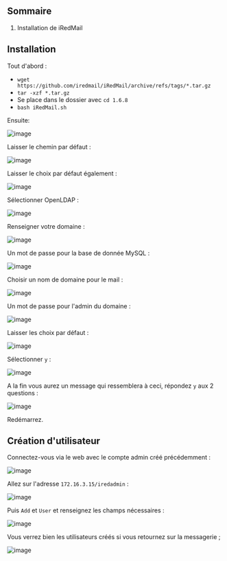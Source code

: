 ## Sommaire

1. Installation de iRedMail

## Installation

Tout d'abord :

- `wget https://github.com/iredmail/iRedMail/archive/refs/tags/*.tar.gz`
- `tar -xzf *.tar.gz`
- Se place dans le dossier avec `cd 1.6.8`
- `bash iRedMail.sh`

Ensuite: 

![image](https://github.com/WildCodeSchool/TSSR-2402-P3-G4-BuildYourInfra-Pharmgreen/assets/161329881/5fc45dea-e470-4ed3-8ec9-d515d7b3be14)

Laisser le chemin par défaut :

![image](https://github.com/WildCodeSchool/TSSR-2402-P3-G4-BuildYourInfra-Pharmgreen/assets/161329881/fc2700f8-bd10-4cc7-8547-df5ff48da4ae)

Laisser le choix par défaut également :

![image](https://github.com/WildCodeSchool/TSSR-2402-P3-G4-BuildYourInfra-Pharmgreen/assets/161329881/a335f1d3-a276-4f9e-b136-1d086e2c3dd4)

Sélectionner OpenLDAP : 

![image](https://github.com/WildCodeSchool/TSSR-2402-P3-G4-BuildYourInfra-Pharmgreen/assets/161329881/5bcab175-2fb6-4c80-ac78-ba85708a14bb)

Renseigner votre domaine :

![image](https://github.com/WildCodeSchool/TSSR-2402-P3-G4-BuildYourInfra-Pharmgreen/assets/161329881/af39378c-c2ec-4915-b2c8-4af1c5ed7ef0)

Un mot de passe pour la base de donnée MySQL :

![image](https://github.com/WildCodeSchool/TSSR-2402-P3-G4-BuildYourInfra-Pharmgreen/assets/161329881/9a4fe8c3-b005-4d27-b338-50772a4e6398)

Choisir un nom de domaine pour le mail :

![image](https://github.com/WildCodeSchool/TSSR-2402-P3-G4-BuildYourInfra-Pharmgreen/assets/161329881/23f140d0-6e6e-4ca0-97a6-380cd033f48b)

Un mot de passe pour l'admin du domaine :

![image](https://github.com/WildCodeSchool/TSSR-2402-P3-G4-BuildYourInfra-Pharmgreen/assets/161329881/ae853cb8-1349-4deb-bd4a-1cdf8dd2e75f)

Laisser les choix par défaut :

![image](https://github.com/WildCodeSchool/TSSR-2402-P3-G4-BuildYourInfra-Pharmgreen/assets/161329881/02ec40bf-a2a6-443b-a65a-62cbdc7279ba)

Sélectionner `y` :

![image](https://github.com/WildCodeSchool/TSSR-2402-P3-G4-BuildYourInfra-Pharmgreen/assets/161329881/6d567e8f-6fcf-4556-9872-4657c2e17477)

A la fin vous aurez un message qui ressemblera à ceci, répondez `y` aux 2 questions :

![image](https://github.com/WildCodeSchool/TSSR-2402-P3-G4-BuildYourInfra-Pharmgreen/assets/161329881/21c2b48e-5277-4e13-b487-222f0575edb8)

Redémarrez.

## Création d'utilisateur

Connectez-vous via le web avec le compte admin créé précédemment :

![image](https://github.com/WildCodeSchool/TSSR-2402-P3-G4-BuildYourInfra-Pharmgreen/assets/161329881/e6b3f5b4-fe56-4412-bc5c-b0265658d6e8)

Allez sur l'adresse `172.16.3.15/iredadmin` : 

![image](https://github.com/WildCodeSchool/TSSR-2402-P3-G4-BuildYourInfra-Pharmgreen/assets/161329881/e526f800-3e65-4e5b-9ea5-5bfa39b6f674)

Puis `Add` et `User` et renseignez les champs nécessaires :

![image](https://github.com/WildCodeSchool/TSSR-2402-P3-G4-BuildYourInfra-Pharmgreen/assets/161329881/e296c11e-d34c-4123-bc98-7e275f221e9d)

Vous verrez bien les utilisateurs créés si vous retournez sur la messagerie ; 

![image](https://github.com/WildCodeSchool/TSSR-2402-P3-G4-BuildYourInfra-Pharmgreen/assets/161329881/f6074c8f-656f-4c1c-a6ee-8b29607a641e)

